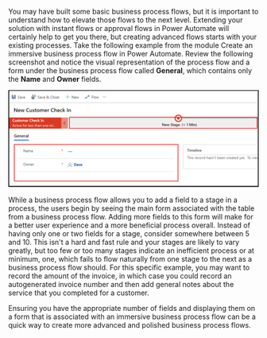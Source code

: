 You may have built some basic business process flows, but it is important to 
understand how to elevate those flows to the next level. Extending your solution with 
instant flows or approval flows in Power Automate will certainly help to get you there, but 
creating advanced flows starts with your existing processes. Take the following example from 
the module Create an immersive business process flow in Power
Automate. Review the following screenshot and notice the visual
representation of the process flow and a form under the business process
flow called **General**, which contains only the **Name** and **Owner** fields.

![Immersive flow with two fields on the form.](../media/5-immersive-process-flow-2-fields.png)

While a business process flow allows you to add a field to a stage in a process, the users begin by seeing 
the main form associated with the table from a business process flow. Adding more fields to this form 
will make for a better user experience and a more beneficial process 
overall. Instead of having only one or two fields for a stage, consider somewhere between 5 and 10. 
This isn't a hard and fast rule and your stages are likely to vary greatly, but too few or too many stages 
indicate an inefficient process or at minimum, one, which fails to flow naturally from one stage to the 
next as a business process flow should. For this specific example, you may want to record the amount of the 
invoice, in which case you could record an autogenerated invoice number and then add general notes 
about the service that you completed for a customer.
                  
Ensuring you have the appropriate number of fields and displaying them on a form that is associated
with an immersive business process flow can be a quick way to create more advanced and polished 
business process flows. 